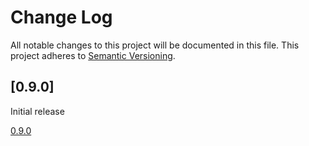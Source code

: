 # Change Log
All notable changes to this project will be documented in this file. This
project adheres to [Semantic Versioning](http://semver.org/).

## [0.9.0]

Initial release

[0.9.0](https://github.com/codingfuture/puppet-cffirehol/releases/tag/v0.9.0)